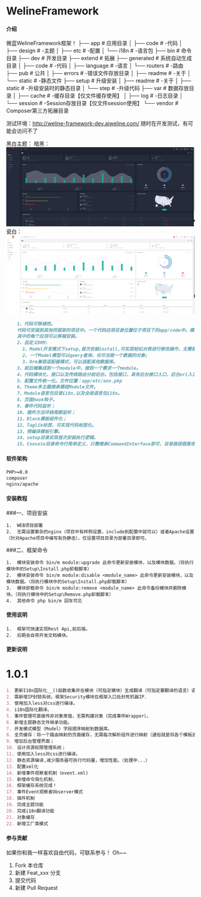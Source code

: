 
# WelineFramework

#### 介绍

微蓝WelineFramework框架！
├── app                 # 应用目录
│   ├── code            # -代码
│   ├── design          # -主题
│   ├── etc             # -配置
│   └── i18n            # -语言包
├── bin                 # 命令目录
├── dev                 # 开发目录
├── extend              # 拓展
├── generated           # 系统自动生成目录
│   ├── code            # -代码
│   ├── language        # -语言
│   └── routers         # -路由
├── pub                 # 公共
│   ├── errors          # -错误文件存放目录
│   ├── readme          # -关于
│   └── static          # -静态文件
├── setup               # 升级安装
│   ├── readme          # -关于
│   ├── static          # -升级安装时的静态目录
│   └── step            # -升级代码
├── var                 # 数据存放目录
│   ├── cache           # -缓存目录【仅文件缓存使用】
│   ├── log             # -日志目录
│   └── session         # -Session存放目录【仅文件session使用】
└── vendor              # Composer第三方拓展目录

测试环境：http://weline-framework-dev.aiweline.com/ 随时在开发测试，有可能会访问不了

黑白主题：
暗黑：
![img.png](pub/readme/img.png)
瓷白：
![img_1.png](pub/readme/img_1.png)
```markdown
    1、代码可移植性。
    代码可安装到其他同框架的项目中。一个代码应用目录位置位于项目下的app/code中。模块中可设置Api目录,Controller目录，view目录等以及必须的register.php注册文件。
    其中的每个应用可以移植安装。
    2、自定义ORM:
      1、Model开发模式下setup,首次安装install,可实现轻松对表进行修改操作，无需直接操作数据库；
      2、一个Model模型可以query查询，也可当做一个数据的对象;
      3、Orm兼容适配器模式，可以适配其他数据库。
    3、前后端集成到一个module中，做到一个需求一个module。
    4、代码模块化，接口以及传统路由分前后台。包括接口，具有后台接口入口，后台url入口。
    5、配置文件统一化。文件位置：app/etc/env.php
    6、Theme多主题继承模组Module文件。
    7、Module语言包目录i18n,以及全局语言包i18n。
    8、页面hook钩子。
    9、事件代码监听；
    10、插件方法环绕周期监听；
    11、Block模板组件化；
    12、Taglib标签，可实现代码标签化。
    13、预编译模板引擎。
    14、setup目录实现首次安装执行逻辑。
    15、Console目录命令行简单定义，只需继承CommandInterface即可，目录路径既是命令行识别路径。
```

#### 软件架构

    PHP>=8.0
    composer
    nginx/apache

#### 安装教程
###一、项目安装

    1.  WEB项目部署
    2.  无需设置繁杂的nginx（项目中有样例设置，include到配置中就可以）或者Apache设置（针对Apache项目中编写有伪静态），仅设置项目目录为部署目录即可。

###二、框架命令

    1.  模块安装命令 bin/m module:upgrade 此命令更新安装模块，以及模块数据。（将执行模块中的Setup\Install.php卸载脚本）
    2.  模块安装命令 bin/m module:disable <module_name> 此命令更新安装模块，以及模块数据。（将执行模块中的Setup\Install.php卸载脚本）
    3.  模块卸载命令 bin/m module:remove <module_name> 此命令备份模块并删除模块。（将执行模块中的Setup\Remove.php卸载脚本）
    4.  其他命令 php bin/m 回车可见

#### 使用说明

    1.  框架可快速实现Rest Api,前后端。
    2.  后期会自带开发文档模块。
    
    
#### 更新说明

# 1.0.1
```markdown
1. 更新I18n国际化__()函数收集并在模块（可指定模块）生成翻译（可指定要翻译的语言）语言翻译文件。
2. 需新增IP封锁系统，框架Security模块在框架入口处封死机器IP.
3. 使用加入less对css进行编译。
4. i18n国际化翻译。
5. 事件管理可直接传非对象常值，无需构建对象（完成事件Wrapper）。
6. 新增主题静态文件继承功能。
7. 开发模式模型（Model）字段顺序映射到数据库。
8. 全页缓存：将一个路由映射的页面缓存，无需每次解析组件进行映射（通俗就是将各个模板进行合并成一个完整页面文件进行缓存）。
9. 增加后台管理界面；
10. 设计资源权限管理系统；
11. 使用加入less对css进行编译。
12. 静态资源编译,减少服务器可执行代码量，增加性能。（处理中...）
13. 配置xml化
14. 新增事件观察者机制（event.xml)
15. 新增命令简化机制.
16. 框架缓存系统完成！
17. 事件Event观察者Observer模式
18. 插件机制
19. 完成主题功能
20. 完成i18n翻译功能
21. 对象缓存
22. 新增工厂类模式
```
#### 参与贡献

如果你和我一样喜欢自由代码，可联系参与！ Oh~~

1.  Fork 本仓库
2.  新建 Feat_xxx 分支
3.  提交代码
4.  新建 Pull Request

